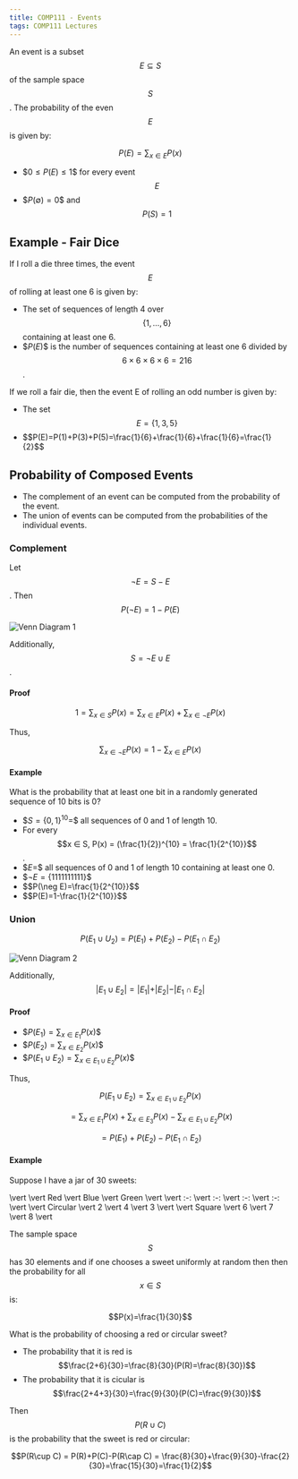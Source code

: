 ```yaml
---
title: COMP111 - Events
tags: COMP111 Lectures
---
```

An event is a subset $$E ⊆ S$$ of the sample space $$S$$. The probability of the even $$E$$ is given by:

$$P(E)=\sum_{x\in E}P(x)$$

* \$$0 ≤ P(E) ≤ 1$$ for every event $$E$$
* \$$P(\emptyset) = 0$$ and $$P(S) = 1$$

## Example - Fair Dice
If I roll a die three times, the event $$E$$ of rolling at least one 6 is given by:

* The set of sequences of length 4 over $$\{1,\ldots,6\}$$ containing at least one 6.
* \$$P(E)$$ is the number of sequences containing at least one 6 divided by $$6\times6\times6\times6=216$$.

If we roll a fair die, then the event E of rolling an odd number is given by:

* The set $$E=\{1,3,5\}$$
* \$$P(E)=P(1)+P(3)+P(5)=\frac{1}{6}+\frac{1}{6}+\frac{1}{6}=\frac{1}{2}$$

## Probability of Composed Events
* The complement of an event can be computed from the probability of the event.
* The union of events can be computed from the probabilities of the individual events.

### Complement
Let $$\neg E = S - E$$. Then $$P(\neg E)=1-P(E)$$

![Venn Diagram 1]({{site.baseurl}}/assets/COMP111/Lectures/2020-11-18-2-1.png)

Additionally, $$S=\neg E\cup E$$.

#### Proof
$$1=\sum_{x\in S}P(x)=\sum_{x\in E}P(x)+\sum_{x\in \neg E}P(x)$$

Thus,

$$\sum_{x\in\neg E}P(x)=1-\sum_{x\in E}P(x)$$

#### Example
What is the probability that at least one bit in a randomly generated sequence of 10 bits is 0?

* \$$S = \{0, 1\}^{10} =$$ all sequences of 0 and 1 of length 10.
* For every $$x ∈ S, P(x) = (\frac{1}{2})^{10} = \frac{1}{2^{10}}$$.
* \$$E =$$ all sequences of 0 and 1 of length 10 containing at least one 0.
* \$$\neg E=\{1111111111\}$$
* \$$P(\neg E)=\frac{1}{2^{10}}$$
* \$$P(E)=1-\frac{1}{2^{10}}$$

### Union
$$P(E_1\cup U_2)=P(E_1)+P(E_2)-P(E_1\cap E_2)$$

![Venn Diagram 2]({{site.baseurl}}/assets/COMP111/Lectures/2020-11-18-2-2.png)

Additionally, $$\vert E_1\cup E_2\vert  = \vert E_1\vert +\vert E_2\vert -\vert E_1\cap E_2\vert $$

#### Proof

* \$$P(E_1)=\sum_{x\in E_1}P(x)$$
* \$$P(E_2)=\sum_{x\in E_2}P(x)$$
* \$$P(E_1\cup E_2)=\sum_{x\in E_1\cup E_2}P(x)$$

Thus,

$$P(E_1\cup E_2)=\sum_{x\in E_1\cup E_2}P(x)$$

$$=\sum_{x\in E_1}P(x)+\sum_{x\in E_3}P(x)-\sum_{x\in E_1\cup E_2}P(x)$$

$$=P(E_1)+P(E_2)-P(E_1\cap E_2)$$

#### Example
Suppose I have a jar of 30 sweets:

\vert  \vert  Red \vert  Blue \vert  Green \vert 
\vert  :-: \vert  :-: \vert  :-: \vert  :-: \vert 
\vert  Circular \vert  2 \vert  4 \vert  3 \vert 
\vert  Square \vert  6 \vert  7 \vert  8 \vert 

The sample space $$S$$ has 30 elements and if one chooses a sweet uniformly at random then then the probability for all $$x\in S$$ is:

$$P(x)=\frac{1}{30}$$

What is the probability of choosing a red or circular sweet?

* The probability that it is red is $$\frac{2+6}{30}=\frac{8}{30}(P(R)=\frac{8}{30})$$
* The probability that it is cicular is $$\frac{2+4+3}{30}=\frac{9}{30}(P(C)=\frac{9}{30})$$

Then $$P(R\cup C)$$ is the probability that the sweet is red or circular:

$$P(R\cup C) = P(R)+P(C)-P(R\cap C) = \frac{8}{30}+\frac{9}{30}-\frac{2}{30}=\frac{15}{30}=\frac{1}{2}$$
